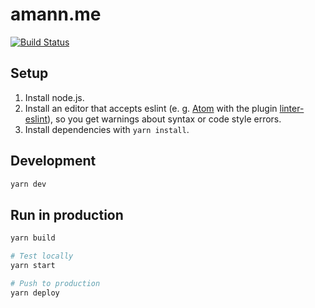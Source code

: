 # amann.me

[![Build Status](https://travis-ci.com/amannn/amann.me.svg?branch=master)](https://travis-ci.com/amannn/amann.me)

## Setup
1. Install node.js.
2. Install an editor that accepts eslint (e. g. [Atom](https://atom.io/) with the plugin [linter-eslint](https://atom.io/packages/linter-eslint)), so you get warnings about syntax or code style errors.
3. Install dependencies with `yarn install`.

## Development

```sh
yarn dev
```

## Run in production

```sh
yarn build

# Test locally
yarn start

# Push to production
yarn deploy
```
